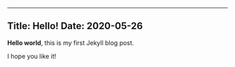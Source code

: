----
Title: Hello!
Date: 2020-05-26
----

**Hello world**, this is my first Jekyll blog post.

I hope you like it!
